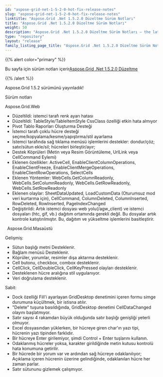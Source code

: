 ```yaml
---
id: "aspose-grid-net-1-5-2-0-hot-fix-release-notes"
slug: "aspose-grid-net-1-5-2-0-hot-fix-release-notes"
linktitle: "Aspose.Grid .Net 1.5.2.0 Düzeltme Sürüm Notları"
title: "Aspose.Grid .Net 1.5.2.0 Düzeltme Sürüm Notları"
weight: 50
description: "Aspose.Grid .Net 1.5.2.0 Düzeltme Sürüm Notları – the latest updates and fixes."
type: "repository"
layout: "release"
family_listing_page_title: "Aspose.Grid .Net 1.5.2.0 Düzeltme Sürüm Notları"
---
```

{{% alert color="primary" %}} 

 Bu sayfa için sürüm notları içerir[Aspose.Grid .Net 1.5.2.0 Düzeltme](https://releases.aspose.com/cells/net/new-releases/aspose.grid-.net-1.5.2.0-hot-fix/)

{{% /alert %}} 

 Aspose.Grid 1.5.2 sürümünü yayınladık!

 Sürüm notları

 Aspose.Grid.Web

- Düzeltildi: istemci tarafı renk ayarı hatası
- Düzeltildi: TableStyle/TableItemStyle CssClass özelliği etkin hata almıyor
- Pivot Tablo Raporları Oluşturma Desteği
- İstemci tarafı çoklu hücre desteği seçme/kopyalama/kesme/yapıştırma/stil ayarlama
- İstemci tarafında sağ tıklama menüsü işlemlerini destekler: dondur/çöz; satır/sütun ekle/sil; hücreleri birleştir/ayır;
- Destek Köprüleri (Metin veya Resim Görüntüleme, UrlLink veya CellCommand Eylemi)
- Eklenen özellikler: ActiveCell, EnableClientColumnOperations, EnableClientFreeze, EnableClientMergeOperations, EnableClientRowOperations, SelectCells
- Eklenen Yöntemler: WebCells.GetColumnReadonly, WebCells.SetColumnReadonly, WebCells.GetRowReadonly, WebCells.SetRowReadonly
- Eklenen olaylar: SheetDataUpdated, LoadCustomData (Oturumsuz mod veri kurtarma için), CellCommand, ColumnDeleted, ColumnInserted, RowDeleted, RowInserted, PageIndexChanged
- Değiştirildi: Artık istemci dosyası web yolu(/agw_client) ve istemci dosyaları (htc, gif, vb.) dağıtım ortamında gerekli değil. Bu dosyalar artık kontrole katıştırılmıştır. Bu, dağıtım ve yükseltme işlemlerini basitleştirir.

 ` `Aspose.Grid.Masaüstü

 Gelişmiş:

- Sütun başlığı metni Desteklenir.
- Bağlam menüsü Desteklenir.
- Köprüler, yorumlar, resimler dışa aktarma desteklenir.
- Cell butonu, checkbox, combox desteklenir.
- CellClick, CellDoubleClick, CellKeyPressed olayları desteklenir.
- Desteklenen hücre aralığına stil uygulanıyor.
- Veri doğrulama desteklenir.

 Sabit:

- Dock özelliği Fill'i ayarlayan GridDesktop denetimini içeren formu simge durumuna küçültmek, bir istisna atılır.
- "Delete" tuşuna basıldığında, GridDesktop denetimi CellDataChanged olayını başlatmıyor.
- Satır sayısı 4 rakamdan büyük olduğunda satır başlığı genişliği yeterli olmuyor.
- Excel dosyasından yüklerken, bir hücreye giren char'ın yazı tipi, hücrenin yazı tipinden farklıdır.
- Bir hücreye Enter girilemiyor, şimdi Control + Enter tuşlarını kullanın.
- Odaklanmış hücreler yoksa, karakter girildiğinde metin kutusu kontrolü hata konumuna getirilir.
- Bir hücrede bir yorum var ve ardından sağ hücreye odaklanılıyor; Açıklama içeren hücrenin üzerine gelindiğinde, odaklanılan hücre her zaman parlar.
- Satır sütununu gizlemek çalışmıyor.
